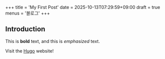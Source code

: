 +++
title = 'My First Post'
date = 2025-10-13T07:29:59+09:00
draft = true
menus = '블로그'
+++
## Introduction

This is **bold** text, and this is *emphasized* text.

Visit the [Hugo](https://gohugo.io) website!